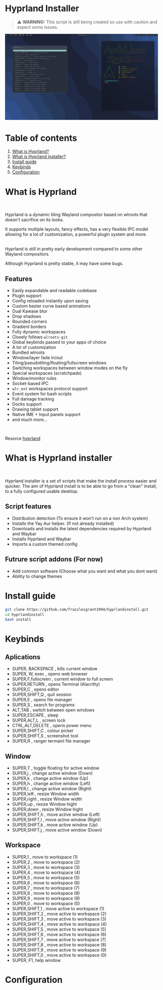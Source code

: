 # Hyprland Installer

 > :warning: **WARNING:** This script is still being created so use with caution and expect some issues. 

![Screenshot](https://github.com/frazzlesgrant1994/hyprlandinstall/blob/main/screenshots/Screenshot1.png)

# Table of contents
1. [What is Hyprland?](#about)
2. [What is Hyprland installer?](#aboutinstall)
3. [Install guide](#instalation)
4. [Keybinds](#keybinds)
5. [Configuration](#config)



# What is Hyprland <a name="about">

<br>

Hyprland is a dynamic tiling Wayland compositor based on wlroots that doesn't sacrifice on its looks.

It supports multiple layouts, fancy effects, has a very flexible IPC model allowing for a lot of customization, a powerful plugin system and more.
<br>
<br>

Hyprland is still in pretty early development compared to some other Wayland compositors.

Although Hyprland is pretty stable, it may have some bugs.

## Features

- Easily expandable and readable codebase
- Plugin support
- Config reloaded instantly upon saving
- Custom bezier curve based animations
- Dual Kawase blur
- Drop shadows
- Rounded corners
- Gradient borders
- Fully dynamic workspaces
- Closely follows `wlroots-git`
- Global keybinds passed to your apps of choice
- A lot of customization
- Bundled wlroots
- Window/layer fade in/out
- Tiling/pseudotiling/floating/fullscreen windows
- Switching workspaces between window modes on the fly
- Special workspaces (scratchpads)
- Window/monitor rules
- Socket-based IPC
- `wlr_ext` workspaces protocol support
- Event system for bash scripts
- Full damage tracking
- Docks support
- Drawing tablet support
- Native IME + Input panels support
- and much more...
<br>

Resorce [hyprland](https://github.com/hyprwm/Hyprland)


# What is Hyprland installer <a name="aboutinstall">
<br>

Hyprland installer is a set of scripts that make the install process easier and quicker. 
The aim of Hyprland install is to be able to go from a "clean" install, to a fully 
configured usable desktop.  

## Script features

- Distribution detection (To ensure it won't run on a non Arch system)
- Installs the Yay Aur helper. (If not already installed)
- Downloads and installs the latest dependencies required by Hyprland and Waybar
- Installs Hyprland and Waybar 
- Imports a custom themed config


## Futrure script addons (For now)

- Add common software (Choose what you want and what you dont want)
- Ability to change themes





# Install guide <a name="instalation">

```bash
git clone https://github.com/frazzlesgrant1994/hyprlandinstall.git
cd hyprlandinstall
bash install
```


# Keybinds <a name="keybinds">

## Aplications
- SUPER, BACKSPACE , kills current window
- SUPER, W, exec , opens web browser
- SUPER,F,fullscreen , current window to full screen
- SUPER,RETURN , opens Terminal (Alacritty)
- SUPER,C , opens editor   
- SUPER,SHIFT,Q , quit session
- SUPER,E , opens file manager
- SUPER,S , search for programs
- ALT,TAB , switch between open windows
- SUPER,ESCAPE , sleep
- SUPER,ALT,L , screen lock
- CTRL,ALT,DELETE , opens power menu
- SUPER,SHIFT,C , colour picker
- SUPER,SHIFT,S , screenshot tool
- SUPER,R , ranger termainl file manager

## Window
- SUPER,T , toggle floating for active window
- SUPER,j , change active window (Down)
- SUPER,k , change active window (Up)
- SUPER,h , change active window (Left)
- SUPER,l , change active window (Right)
- SUPER,left , resize Window width
- SUPER,right , resize Window width
- SUPER,up , resize Window hight
- SUPER,down , resize Window hight
- SUPER,SHIFT,h , move active window (Left)
- SUPER,SHIFT,l , move active window (Right)
- SUPER,SHIFT,k , move active window (Up)
- SUPER,SHIFT,j , move active window (Down)

## Workspace
- SUPER,1 , move to workspace (1)
- SUPER,2 , move to workspace (2)
- SUPER,3 , move to workspace (3)
- SUPER,4 , move to workspace (4)
- SUPER,5 , move to workspace (5)
- SUPER,6 , move to workspace (6)
- SUPER,7 , move to workspace (7)
- SUPER,8 , move to workspace (8)
- SUPER,9 , move to workspace (9)
- SUPER,0 , move to workspace (0)
- SUPER,SHIFT,1 , move active to workspace (1)
- SUPER,SHIFT,2 , move active to workspace (2)
- SUPER,SHIFT,3 , move active to workspace (3)
- SUPER,SHIFT,4 , move active to workspace (4)
- SUPER,SHIFT,5 , move active to workspace (5)
- SUPER,SHIFT,6 , move active to workspace (6)
- SUPER,SHIFT,7 , move active to workspace (7)
- SUPER,SHIFT,8 , move active to workspace (8)
- SUPER,SHIFT,9 , move active to workspace (9)
- SUPER,SHIFT,0 , move active to workspace (0)
- SUPER, F1, help window


# Configuration <a name="config" >


